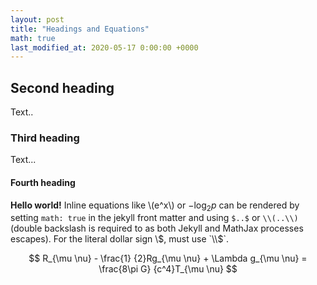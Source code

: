 ```yaml
---
layout: post
title: "Headings and Equations"
math: true
last_modified_at: 2020-05-17 0:00:00 +0000
---
```


## Second heading

Text..

### Third heading

Text...

#### Fourth heading

**Hello world!** Inline equations like \\(e^x\\) or $-\log_2 p$ can be rendered by setting `math: true` in the jekyll front matter and using `$..$` or `\\(..\\)` (double backslash is required to as both Jekyll and MathJax processes escapes). For the literal dollar sign \\$, must use `\\$`.

$$ R_{\mu \nu} - \frac{1} {2}Rg_{\mu \nu} + \Lambda g_{\mu \nu} = \frac{8\pi G} {c^4}T_{\mu \nu} $$
